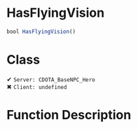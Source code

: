# HasFlyingVision
```js	
bool HasFlyingVision()
```
# Class
✔ `Server: CDOTA_BaseNPC_Hero`  
✖ `Client: undefined`  

# Function Description

